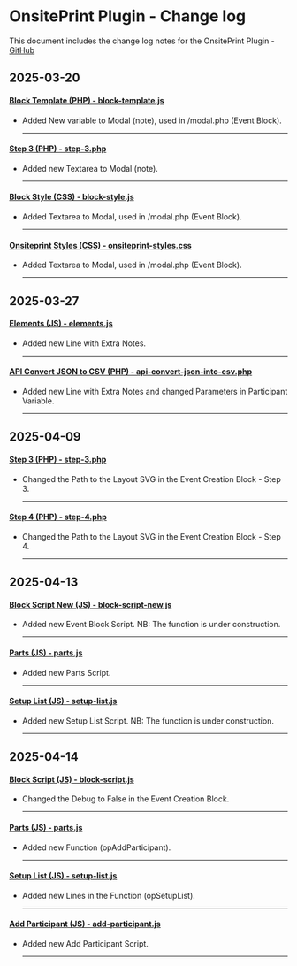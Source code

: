 # OnsitePrint Plugin - Change log

This document includes the change log notes for the OnsitePrint Plugin - [GitHub](https://github.com/groskopf/onsite-print-demo)


## 2025-03-20

#### [Block Template (PHP) - block-template.js](blocks/event/block-template.php)
- Added New variable to Modal (note), used in /modal.php (Event Block).

    ---

#### [Step 3 (PHP) - step-3.php](blocks/event/block-template-parts/modal.php)
- Added new Textarea to Modal (note).

    ---

#### [Block Style (CSS) - block-style.js](blocks/event-creation/block-style.css)
- Added Textarea to Modal, used in /modal.php (Event Block).

    ---

#### [Onsiteprint Styles (CSS) - onsiteprint-styles.css](assets/css/onsiteprint-styles.css)
- Added Textarea to Modal, used in /modal.php (Event Block).

    ---

## 2025-03-27

#### [Elements (JS) - elements.js](assets/js/elements.js)
- Added new Line with Extra Notes.

    ---

#### [API Convert JSON to CSV (PHP) - api-convert-json-into-csv.php](assets/api/convert-files/api-convert-json-into-csv.php)
- Added new Line with Extra Notes and changed Parameters in Participant Variable.

    ---

## 2025-04-09

#### [Step 3 (PHP) - step-3.php](blocks/event-creation/block-template-parts/block-form/steps/step-3.php)
- Changed the Path to the Layout SVG in the Event Creation Block - Step 3.

    ---

#### [Step 4 (PHP) - step-4.php](blocks/event-creation/block-template-parts/block-form/steps/step-4.php)
- Changed the Path to the Layout SVG in the Event Creation Block - Step 4.

    ---

## 2025-04-13

#### [Block Script New (JS) - block-script-new.js](blocks/event/block-script-new.js)
- Added new Event Block Script. NB: The function is under construction.

    ---

#### [Parts (JS) - parts.js](blocks/event/block-script-parts/parts.js)
- Added new Parts Script.

    ---

#### [Setup List (JS) - setup-list.js](blocks/event/block-script-parts/setup-list.js)
- Added new Setup List Script. NB: The function is under construction.

    ---

## 2025-04-14

#### [Block Script (JS) - block-script.js](blocks/event-creation/block-script.js)
- Changed the Debug to False in the Event Creation Block.

    ---

#### [Parts (JS) - parts.js](blocks/event/block-script-parts/parts.js)
- Added new Function (opAddParticipant).

    ---

#### [Setup List (JS) - setup-list.js](blocks/event/block-script-parts/setup-list.js)
- Added new Lines in the Function (opSetupList).

    ---

#### [Add Participant (JS) - add-participant.js](blocks/event/block-script-parts/add-participant.js)
- Added new Add Participant Script.

    ---